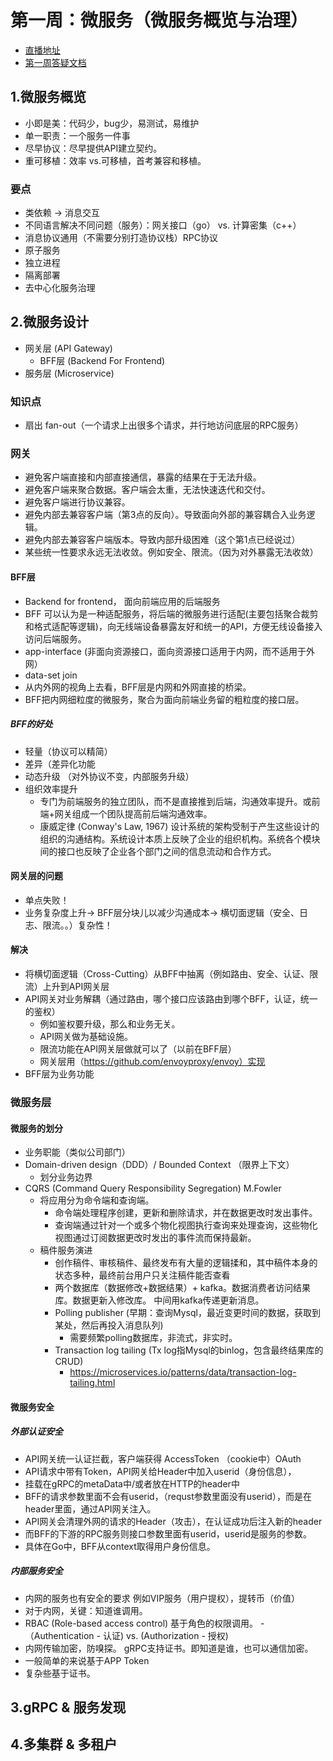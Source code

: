 #  第一周：微服务（微服务概览与治理）

- [直播地址](http://gk.link/a/10pMe)
- [第一周答疑文档](https://shimo.im/docs/prWppTp6qKPgrHwY/)


## 1.微服务概览

- 小即是美：代码少，bug少，易测试，易维护
- 单一职责：一个服务一件事
- 尽早协议：尽早提供API建立契约。
- 重可移植：效率 vs.可移植，首考兼容和移植。

### 要点
- 类依赖 -> 消息交互
- 不同语言解决不同问题（服务）：网关接口（go） vs. 计算密集（c++）
- 消息协议通用（不需要分别打造协议栈）RPC协议
- 原子服务
- 独立进程
- 隔离部署
- 去中心化服务治理

## 2.微服务设计 

- 网关层 (API Gateway)
  - BFF层 (Backend For Frontend)
- 服务层 (Microservice)

### 知识点
- 扇出 fan-out（一个请求上出很多个请求，并行地访问底层的RPC服务）

### 网关
- 避免客户端直接和内部直接通信，暴露的结果在于无法升级。
- 避免客户端来聚合数据。客户端会太重，无法快速迭代和交付。
- 避免客户端进行协议兼容。
- 避免内部去兼容客户端（第3点的反向）。导致面向外部的兼容耦合入业务逻辑。
- 避免内部去兼容客户端版本。导致内部升级困难（这个第1点已经说过）
- 某些统一性要求永远无法收敛。例如安全、限流。（因为对外暴露无法收敛）

#### BFF层
- Backend for frontend， 面向前端应用的后端服务
- BFF 可以认为是一种适配服务，将后端的微服务进行适配(主要包括聚合裁剪和格式适配等逻辑)，向无线端设备暴露友好和统一的API，方便无线设备接入访问后端服务。
- app-interface (非面向资源接口，面向资源接口适用于内网，而不适用于外网）
- data-set join
- 从内外网的视角上去看，BFF层是内网和外网直接的桥梁。
- BFF把内网细粒度的微服务，聚合为面向前端业务留的粗粒度的接口层。

##### BFF的好处

- 轻量（协议可以精简）
- 差异（差异化功能
- 动态升级 （对外协议不变，内部服务升级）
- 组织效率提升 
  - 专门为前端服务的独立团队，而不是直接推到后端，沟通效率提升。或前端+网关组成一个团队提高前后端沟通效率。
  - 康威定律 (Conway's Law, 1967) 设计系统的架构受制于产生这些设计的组织的沟通结构。系统设计本质上反映了企业的组织机构。系统各个模块间的接口也反映了企业各个部门之间的信息流动和合作方式。
  
#### 网关层的问题  
- 单点失败！
- 业务复杂度上升-> BFF层分块儿以减少沟通成本-> 横切面逻辑（安全、日志、限流。。）复杂性！

#### 解决
- 将横切面逻辑（Cross-Cutting）从BFF中抽离（例如路由、安全、认证、限流）上升到API网关层
- API网关对业务解耦（通过路由，哪个接口应该路由到哪个BFF，认证，统一的鉴权）
  - 例如鉴权要升级，那么和业务无关。
  - API网关做为基础设施。
  - 限流功能在API网关层做就可以了（以前在BFF层）
  - 网关层用（https://github.com/envoyproxy/envoy）实现
- BFF层为业务功能


### 微服务层

#### 微服务的划分
- 业务职能（类似公司部门）
- Domain-driven design（DDD）/ Bounded Context （限界上下文）
  - 划分业务边界 
- CQRS (Command Query Responsibility Segregation) M.Fowler
  - 将应用分为命令端和查询端。
    - 命令端处理程序创建，更新和删除请求，并在数据更改时发出事件。
    - 查询端通过针对一个或多个物化视图执行查询来处理查询，这些物化视图通过订阅数据更改时发出的事件流而保持最新。
  - 稿件服务演进
    - 创作稿件、审核稿件、最终发布有大量的逻辑揉和，其中稿件本身的状态多种，最终前台用户只关注稿件能否查看
    - 两个数据库（数据修改+数据结果）+ kafka。数据消费者访问结果库。数据更新入修改库。
      中间用kafka传递更新消息。
    - Polling publisher (早期：查询Mysql，最近变更时间的数据，获取到某处，然后再投入消息队列) 
      - 需要频繁polling数据库，非流式，非实时。   
    - Transaction log tailing (Tx log指Mysql的binlog，包含最终结果库的CRUD)
      - https://microservices.io/patterns/data/transaction-log-tailing.html

#### 微服务安全
##### 外部认证安全 
- API网关统一认证拦截，客户端获得 AccessToken （cookie中）OAuth
- API请求中带有Token，API网关给Header中加入userid（身份信息），
- 挂载在gRPC的metaData中/或者放在HTTP的header中
- BFF的请求参数里面不会有userid，（requst参数里面没有userid），而是在header里面，通过API网关注入。
- API网关会清理外网的请求的Header（攻击），在认证成功后注入新的header
- 而BFF的下游的RPC服务则接口参数里面有userid，userid是服务的参数。
- 具体在Go中，BFF从context取得用户身份信息。

##### 内部服务安全 
- 内网的服务也有安全的要求 例如VIP服务（用户提权），提转币（价值）
- 对于内网，关键：知道谁调用。
- RBAC (Role-based access control) 基于角色的权限调用。
-（Authentication - 认证) vs. (Authorization - 授权)
- 内网传输加密，防嗅探。 gRPC支持证书。即知道是谁，也可以通信加密。
- 一般简单的来说基于APP Token 
- 复杂些基于证书。

## 3.gRPC & 服务发现 


## 4.多集群 & 多租户 
